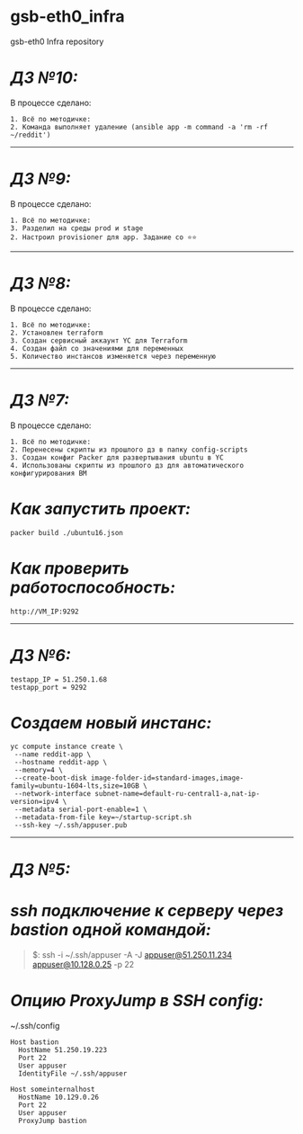 # gsb-eth0_infra
gsb-eth0 Infra repository

# ***ДЗ №10:***
В процессе сделано:
```
1. Всё по методичке:
2. Команда выполняет удаление (ansible app -m command -a 'rm -rf ~/reddit')
```
-----------------------------------------------------------------------------------
# ***ДЗ №9:***
В процессе сделано:
```
1. Всё по методичке:
3. Разделил на среды prod и stage
2. Настроил provisioner для app. Задание со ⭐⭐
```
-----------------------------------------------------------------------------------
# ***ДЗ №8:***
В процессе сделано:
```
1. Всё по методичке:
2. Установлен terraform
3. Создан сервисный аккаунт YC для Terraform
4. Создан файл со значениями для переменных
5. Количество инстансов изменяется через переменную
```

-----------------------------------------------------------------------------------
# ***ДЗ №7:***
В процессе сделано:
```
1. Всё по методичке:
2. Перенесены скрипты из прошлого дз в папку config-scripts
3. Создан конфиг Packer для развертывания ubuntu в YC
4. Использованы скрипты из прошлого дз для автоматического конфигурирования ВМ
```
# *Как запустить проект:*
```
packer build ./ubuntu16.json
```
# *Как проверить работоспособность:*
```
http://VM_IP:9292
```
-----------------------------------------------------------------------------------
# ***ДЗ №6:***

```
testapp_IP = 51.250.1.68 
testapp_port = 9292
```
# ***Создаем новый инстанс:***

```
yc compute instance create \
 --name reddit-app \
 --hostname reddit-app \
 --memory=4 \
 --create-boot-disk image-folder-id=standard-images,image-family=ubuntu-1604-lts,size=10GB \
 --network-interface subnet-name=default-ru-central1-a,nat-ip-version=ipv4 \
 --metadata serial-port-enable=1 \
 --metadata-from-file key=~/startup-script.sh
 --ssh-key ~/.ssh/appuser.pub
```

-----------------------------------------------------------------------------------
# ***ДЗ №5:***

# ***ssh подключение к серверу через bastion одной командой:***

> $: ssh -i ~/.ssh/appuser -A -J appuser@51.250.11.234 appuser@10.128.0.25 -p 22

# ***Опцию ProxyJump в SSH config:***

~/.ssh/config

```
Host bastion
  HostName 51.250.19.223
  Port 22
  User appuser
  IdentityFile ~/.ssh/appuser

Host someinternalhost
  HostName 10.129.0.26
  Port 22
  User appuser
  ProxyJump bastion
```
